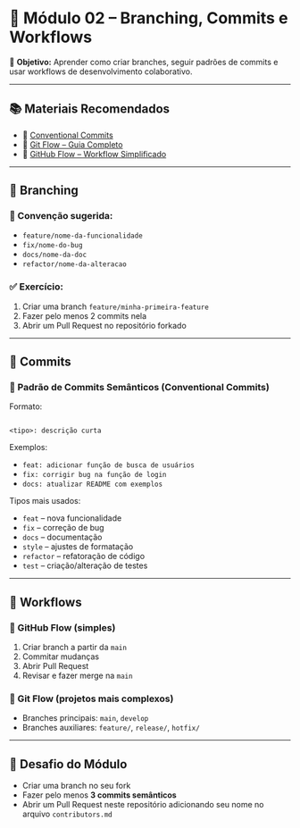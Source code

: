 # 🌿 Módulo 02 – Branching, Commits e Workflows

🎯 **Objetivo:** Aprender como criar branches, seguir padrões de commits e usar workflows de desenvolvimento colaborativo.

---

## 📚 Materiais Recomendados
- 📄 [Conventional Commits](https://www.conventionalcommits.org/pt-br/v1.0.0/)
- 📄 [Git Flow – Guia Completo](https://nvie.com/posts/a-successful-git-branching-model/)
- 📄 [GitHub Flow – Workflow Simplificado](https://guides.github.com/introduction/flow/)

---

## 🌿 Branching

### 🔹 Convenção sugerida:
- `feature/nome-da-funcionalidade`
- `fix/nome-do-bug`
- `docs/nome-da-doc`
- `refactor/nome-da-alteracao`

### ✅ Exercício:
1. Criar uma branch `feature/minha-primeira-feature`
2. Fazer pelo menos 2 commits nela
3. Abrir um Pull Request no repositório forkado

---

## 📝 Commits

### 🔹 Padrão de Commits Semânticos (Conventional Commits)

Formato:  
```

<tipo>: descrição curta

```

Exemplos:  
- `feat: adicionar função de busca de usuários`
- `fix: corrigir bug na função de login`
- `docs: atualizar README com exemplos`

Tipos mais usados:  
- `feat` – nova funcionalidade  
- `fix` – correção de bug  
- `docs` – documentação  
- `style` – ajustes de formatação  
- `refactor` – refatoração de código  
- `test` – criação/alteração de testes  

---

## 🔄 Workflows

### 📌 GitHub Flow (simples)
1. Criar branch a partir da `main`
2. Commitar mudanças
3. Abrir Pull Request
4. Revisar e fazer merge na `main`

### 📌 Git Flow (projetos mais complexos)
- Branches principais: `main`, `develop`
- Branches auxiliares: `feature/`, `release/`, `hotfix/`

---

## 🚀 Desafio do Módulo
- Criar uma branch no seu fork
- Fazer pelo menos **3 commits semânticos**
- Abrir um Pull Request neste repositório adicionando seu nome no arquivo `contributors.md`
